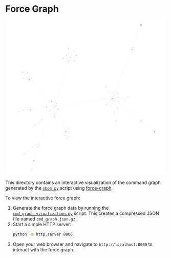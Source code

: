 <!--
SPDX-FileCopyrightText: 2025 TNG Technology Consulting GmbH

SPDX-License-Identifier: GPL-2.0-only
-->

# Force Graph

![force-graph](./vmlinux-no-headers-no-configs.png)

This directory contains an interactive visualization of the command graph generated by the [`sbom.py`](../../sbom/sbom.py) script using [force-graph](https://github.com/vasturiano/force-graph).

To view the interactive force graph:
1. Generate the force graph data by running the [`cmd_graph_visualization.py`](../cmd_graph_visualization.py) script. This creates a compressed JSON file named `cmd_graph.json.gz`.
2. Start a simple HTTP server:
    ```bash
    python -m http.server 8000
    ```
3. Open your web browser and navigate to `http://localhost:8000` to interact with the force graph.
